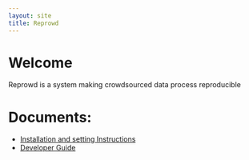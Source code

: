 ```yaml
---
layout: site
title: Reprowd
---
```


# Welcome

Reprowd is a system making crowdsourced data process reproducible


# Documents:

* [Installation and setting Instructions](install.md) 
* [Developer Guide](dev_guide.html)
